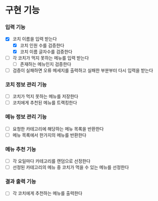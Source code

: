 # 구현 기능

### 입력 기능
- [x] 코치 이름을 입력 받는다
  - [x] 코치 인원 수를 검증한다
  - [x] 코치 이름 글자수를 검증한다
- [ ] 각 코치가 먹지 못하는 메뉴를 입력 받는다
  - [ ] 존재하는 메뉴인지 검증한다
- [ ] 검증이 실패하면 오류 메세지를 출력하고 실패한 부분부터 다시 입력을 받는다

### 코치 정보 관리 기능
- [ ] 코치가 먹지 못하는 메뉴를 저장한다
- [ ] 코치에게 추천된 메뉴를 트랙킹한다

### 메뉴 정보 관리 기능
- [ ] 요청한 카테고리에 해당하는 메뉴 목록을 반환한다
- [ ] 메뉴 목록에서 한가지의 메뉴를 반환한다

### 메뉴 추천 기능
- [ ] 각 요일마다 카테고리를 랜덤으로 선정한다
- [ ] 선정된 카테고리의 메뉴 중 코치가 먹을 수 있는 메뉴를 선정한다

### 결과 출력 기능
- [ ] 각 코치에게 추천하는 메뉴를 출력한다